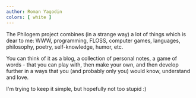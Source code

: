 ```yaml
---
author: Roman Yagodin
colors: [ white ]
---
```

The Philogem project combines (in a strange way) a lot of things which is dear to me: WWW, programming, FLOSS, computer games, languages, philosophy, poetry, self-knowledge, humor, etc.

You can think of it as a blog, a collection of personal notes, a game of words - that you can play with, then make your own, and then develop further in a ways that you (and probably only you) would know, understand and love.

I'm trying to keep it simple, but hopefully not too stupid :)
